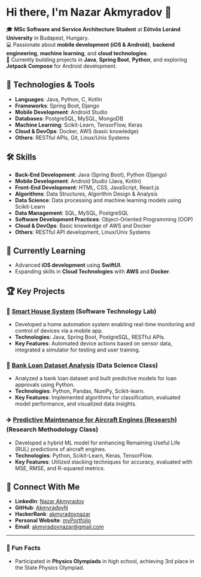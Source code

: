 # Hi there, I'm Nazar Akmyradov 👋

🎓 **MSc Software and Service Architecture Student** at **Eötvös Loránd University** in Budapest, Hungary.  
💻 Passionate about **mobile development (iOS & Android)**, **backend engineering**, **machine learning**, and **cloud technologies**.  
🚀 Currently building projects in **Java**, **Spring Boot**, **Python**, and exploring **Jetpack Compose** for Android development.

## 🔧 Technologies & Tools
- **Languages**: Java, Python, C, Kotlin
- **Frameworks**: Spring Boot, Django
- **Mobile Development**: Android Studio
- **Databases**: PostgreSQL, MySQL, MongoDB
- **Machine Learning**: Scikit-Learn, TensorFlow, Keras
- **Cloud & DevOps**: Docker, AWS (basic knowledge)
- **Others**: RESTful APIs, Git, Linux/Unix Systems

## 🛠 Skills
- **Back-End Development**: Java (Spring Boot), Python (Django)
- **Mobile Development**: Android Studio (Java, Kotlin)
- **Front-End Development**: HTML, CSS, JavaScript, React.js
- **Algorithms**: Data Structures, Algorithm Design & Analysis
- **Data Science**: Data processing and machine learning models using Scikit-Learn
- **Data Management**: SQL, MySQL, PostgreSQL
- **Software Development Practices**: Object-Oriented Programming (OOP)
- **Cloud & DevOps**: Basic knowledge of AWS and Docker
- **Others**: RESTful API development, Linux/Unix Systems

## 🌱 Currently Learning
- Advanced **iOS development** using **SwiftUI**.
- Expanding skills in **Cloud Technologies** with **AWS** and **Docker**.

## 🏆 Key Projects
### 📱 [Smart House System](https://github.com/Ducnguyen147/SmartHouse) (Software Technology Lab)
- Developed a home automation system enabling real-time monitoring and control of devices via a mobile app.
- **Technologies**: Java, Spring Boot, PostgreSQL, RESTful APIs.
- **Key Features**: Automated device actions based on sensor data, integrated a simulator for testing and user training.

### 🏦 [Bank Loan Dataset Analysis](https://colab.research.google.com/drive/1zlnxuBn2mSKEo3fwyr593T5zLzp_oFpN?usp=sharing) (Data Science Class)
- Analyzed a bank loan dataset and built predictive models for loan approvals using Python.
- **Technologies**: Python, Pandas, NumPy, Scikit-learn.
- **Key Features**: Implemented algorithms for classification, evaluated model performance, and visualized data insights.

### ✈️ [Predictive Maintenance for Aircraft Engines (Research)](https://colab.research.google.com/drive/14-g_Z5a7OnFt_jP9XU6e3bGAtZeSRjwj?usp=sharing) (Research Methodology Class)
- Developed a hybrid ML model for enhancing Remaining Useful Life (RUL) predictions of aircraft engines.
- **Technologies**: Python, Scikit-Learn, Keras, TensorFlow.
- **Key Features**: Utilized stacking techniques for accuracy, evaluated with MSE, RMSE, and R-squared metrics.

## 💬 Connect With Me
- **LinkedIn**: [Nazar Akmyradov](https://www.linkedin.com/in/nazar-akmyradov/)
- **GitHub**: [AkmyradovN](https://github.com/AkmyradovN)
- **HackerRank**: [akmyradovnazar](https://www.hackerrank.com/akmyradovnazar)
- **Personal Website**: [myPortfolio](https://mellifluous-tiramisu-c4b103.netlify.app)
- **Email**: [akmyradovnazar@gmail.com](mailto:akmyradovnazar@gmail.com)

---

### 🚀 Fun Facts
- Participated in **Physics Olympiads** in high school, achieving 3rd place in the State Physics Olympiad.
